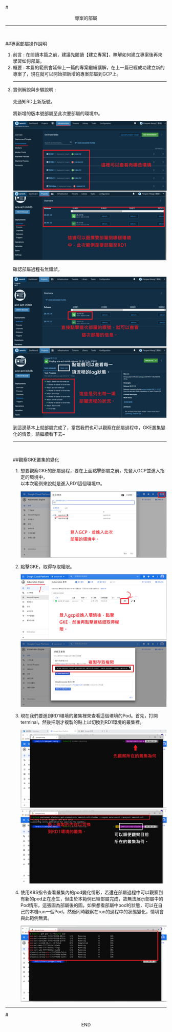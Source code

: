 #<center>專案的部屬</center>
<hr>
<br>

##專案部屬操作說明
<br>
<ol>
<li>前言 : 在閱讀本篇之前，建議先閱讀【建立專案】，瞭解如何建立專案後再來學習如何部屬。 
<li>概要 : 本篇的範例會延伸上一篇的專案繼續講解，在上一篇已經成功建立新的專案了，現在就可以開始把新增的專案部屬到GCP上。
<hr>
<li> 實例解說與步驟說明 :
<br><br>
<Step1> 先通知RD上新版號。
<br><br>
<Step2> 將新增的版本號部屬至此次要部屬的環境中。

![image.png](/.attachments/image-312d8359-ddb4-45ef-b8e0-e4a2c7726553.png)
![image.png](/.attachments/image-775b7334-cca0-4841-aecf-9c870e3d959f.png)

<Step3> 確認部屬過程有無錯誤。

![image.png](/.attachments/image-39a395bf-7188-49ba-870c-29babe2824df.png)
![image.png](/.attachments/image-05a0c032-5754-4a08-ac65-8ed1fc048293.png)
<br><br>
到這邊基本上就部屬完成了，當然我們也可以觀察在部屬過程中，GKE叢集變化的情景，請繼續看下去~
<hr>
<br>

##觀察GKE叢集的變化
<ol>
<li>想要觀察GKE的部屬過程，要在上面<Step2>點擊部屬之前，先登入GCP並進入指定的環境中，<br>以本次範例來說就是進入RD1這個環境中。

![image.png](/.attachments/image-9dabedea-3e9c-44a2-8834-e36e67f37c85.png)
<li> 點擊GKE，取得存取權限。

![image.png](/.attachments/image-77cc562d-bb93-43be-849f-fbccd3b6d7a0.png)
![image.png](/.attachments/image-a7742a66-fabc-4eab-85bd-03c1d8023498.png)
<li> 現在我們要進到RD1環境的叢集裡來查看這個環境的Pod。首先，打開 terminal，然後把剛才複製的貼上以切換到RD1環境的叢集裡。

![image.png](/.attachments/image-1b08d532-1283-4425-a6b6-186042b47325.png)
![image.png](/.attachments/image-7b854d5d-3174-4867-8dd7-e1862a9b234b.png)
<li> 使用K8S指令查看叢集內的pod變化情形，若還在部屬過程中可以觀察到有新的pod正在產生，但由於本範例已經部屬完成，故無法展示部屬中的Pod情形，這張圖為部屬後的圖。如果想看部屬中pod的狀態，可以在自己的本機run一個Pod，然後同時觀察在run的過程中的狀態變化，情境會與此範例無異。

![image.png](/.attachments/image-da905f4c-129f-43d8-8ff3-f97d41f692bc.png)
</ol>
</ol>
<hr>

#<center>END</center>





